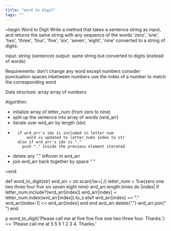 ```yaml
---
title: "word to digit"
tags: ""
---
```


=begin
Word to Digit
Write a method that takes a sentence string as input, and returns the same string with any sequence of the words 'zero', 'one', 'two', 'three', 'four', 'five', 'six', 'seven', 'eight', 'nine' converted to a string of digits.

input: string (sentence)
output: same string but converted to digits (instead of words)

Requirements:
don't change any word except numbers
consider punctuation
spaces inbetween numbers
use the index of a number to match the corresponding word

Data structure:
array
array of numbers 

Algorithm:

-   intialize array of letter_num (from zero to nine)
-   split up the sentence into array of words (wrd_arr)
-   iterate over wrd_arr by length (idx)
-       if wrd_arr's idx is included in letter num
            word is updated to letter_nums index to str
        also if wrd_arr's idx is "."
          push "." inside the previous element iterated
-   delete any "." leftover in wrd_arr
-   join wrd_arr back together by space " "

=end

def word_to_digit(str)
  wrd_arr = str.scan(/\\w+|./)
  letter_num = %w(zero one two three four five six seven eight nine)
  wrd_arr.length.times do |index|
    if letter_num.include?(wrd_arr[index])
      wrd_arr[index] = letter_num.index(wrd_arr[index]).to_s
    elsif wrd_arr[index] == "."
      wrd_arr[index-1] &lt;&lt; wrd_arr[index]
    end
  end
  wrd_arr.delete(".")
  wrd_arr.join(" ")
end  

p word_to_digit('Please call me at five five five one two three four. Thanks.') == 'Please call me at 5 5 5 1 2 3 4. Thanks.'

